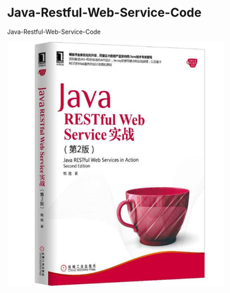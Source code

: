 # Java-Restful-Web-Service-Code
Java-Restful-Web-Service-Code

<img src="https://github.com/wangyr45/Java-Restful-Web-Service-Code/blob/master/timg%20(19).jpg">
